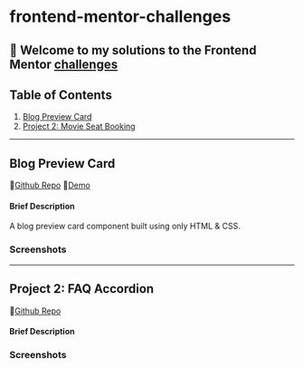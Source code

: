 # frontend-mentor-challenges

👋 Welcome to my solutions to the Frontend Mentor [challenges](https://www.frontendmentor.io/challenges)
---------------------------------------------------------------------------------
## Table of Contents

1. [Blog Preview Card](#blog-preview-card)
2. [Project 2: Movie Seat Booking](#faq-accordion)

---------------------------------------------------------------------------------

## Blog Preview Card <a name="blog-preview-card"></a>

👾[Github Repo](https://github.com/UnionPAC/blog-preview-card)
🔗[Demo](https://unionpac.github.io/blog-preview-card/)

#### Brief Description
A blog preview card component built using only HTML & CSS.

### Screenshots

---------------------------------------------------------------------------------
## Project 2: FAQ Accordion <a name="faq-accordion"></a>

👾[Github Repo](https://github.com/UnionPAC/faq-accordion)

#### Brief Description

### Screenshots



